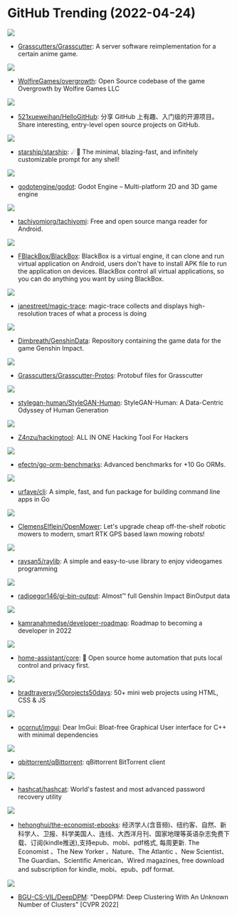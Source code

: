 # GitHub Trending (2022-04-24)

![](https://img.shields.io/badge/Java-New%20398-green?style=flat-square&logo=appveyor)
- [Grasscutters/Grasscutter](https://github.com/Grasscutters/Grasscutter): A server software reimplementation for a certain anime game.

![](https://img.shields.io/badge/C%2B%2B-New%20151-green?style=flat-square&logo=appveyor)
- [WolfireGames/overgrowth](https://github.com/WolfireGames/overgrowth): Open Source codebase of the game Overgrowth by Wolfire Games LLC

![](https://img.shields.io/badge/Python-New%2028-green?style=flat-square&logo=appveyor)
- [521xueweihan/HelloGitHub](https://github.com/521xueweihan/HelloGitHub): 分享 GitHub 上有趣、入门级的开源项目。Share interesting, entry-level open source projects on GitHub.

![](https://img.shields.io/badge/Rust-New%2090-green?style=flat-square&logo=appveyor)
- [starship/starship](https://github.com/starship/starship): ☄🌌️ The minimal, blazing-fast, and infinitely customizable prompt for any shell!

![](https://img.shields.io/badge/C%2B%2B-New%2028-green?style=flat-square&logo=appveyor)
- [godotengine/godot](https://github.com/godotengine/godot): Godot Engine – Multi-platform 2D and 3D game engine

![](https://img.shields.io/badge/Kotlin-New%2030-green?style=flat-square&logo=appveyor)
- [tachiyomiorg/tachiyomi](https://github.com/tachiyomiorg/tachiyomi): Free and open source manga reader for Android.

![](https://img.shields.io/badge/none-New%2059-green?style=flat-square&logo=appveyor)
- [FBlackBox/BlackBox](https://github.com/FBlackBox/BlackBox): BlackBox is a virtual engine, it can clone and run virtual application on Android, users don't have to install APK file to run the application on devices. BlackBox control all virtual applications, so you can do anything you want by using BlackBox.

![](https://img.shields.io/badge/OCaml-New%20412-green?style=flat-square&logo=appveyor)
- [janestreet/magic-trace](https://github.com/janestreet/magic-trace): magic-trace collects and displays high-resolution traces of what a process is doing

![](https://img.shields.io/badge/none-New%2023-green?style=flat-square&logo=appveyor)
- [Dimbreath/GenshinData](https://github.com/Dimbreath/GenshinData): Repository containing the game data for the game Genshin Impact.

![](https://img.shields.io/badge/none-New%206-green?style=flat-square&logo=appveyor)
- [Grasscutters/Grasscutter-Protos](https://github.com/Grasscutters/Grasscutter-Protos): Protobuf files for Grasscutter

![](https://img.shields.io/badge/Python-New%2057-green?style=flat-square&logo=appveyor)
- [stylegan-human/StyleGAN-Human](https://github.com/stylegan-human/StyleGAN-Human): StyleGAN-Human: A Data-Centric Odyssey of Human Generation

![](https://img.shields.io/badge/Python-New%2078-green?style=flat-square&logo=appveyor)
- [Z4nzu/hackingtool](https://github.com/Z4nzu/hackingtool): ALL IN ONE Hacking Tool For Hackers

![](https://img.shields.io/badge/Go-New%2016-green?style=flat-square&logo=appveyor)
- [efectn/go-orm-benchmarks](https://github.com/efectn/go-orm-benchmarks): Advanced benchmarks for +10 Go ORMs.

![](https://img.shields.io/badge/Go-New%2036-green?style=flat-square&logo=appveyor)
- [urfave/cli](https://github.com/urfave/cli): A simple, fast, and fun package for building command line apps in Go

![](https://img.shields.io/badge/HTML-New%20170-green?style=flat-square&logo=appveyor)
- [ClemensElflein/OpenMower](https://github.com/ClemensElflein/OpenMower): Let's upgrade cheap off-the-shelf robotic mowers to modern, smart RTK GPS based lawn mowing robots!

![](https://img.shields.io/badge/C-New%2012-green?style=flat-square&logo=appveyor)
- [raysan5/raylib](https://github.com/raysan5/raylib): A simple and easy-to-use library to enjoy videogames programming

![](https://img.shields.io/badge/none-New%2015-green?style=flat-square&logo=appveyor)
- [radioegor146/gi-bin-output](https://github.com/radioegor146/gi-bin-output): Almost™ full Genshin Impact BinOutput data

![](https://img.shields.io/badge/TypeScript-New%20122-green?style=flat-square&logo=appveyor)
- [kamranahmedse/developer-roadmap](https://github.com/kamranahmedse/developer-roadmap): Roadmap to becoming a developer in 2022

![](https://img.shields.io/badge/Python-New%2078-green?style=flat-square&logo=appveyor)
- [home-assistant/core](https://github.com/home-assistant/core): 🏡 Open source home automation that puts local control and privacy first.

![](https://img.shields.io/badge/CSS-New%2035-green?style=flat-square&logo=appveyor)
- [bradtraversy/50projects50days](https://github.com/bradtraversy/50projects50days): 50+ mini web projects using HTML, CSS & JS

![](https://img.shields.io/badge/C%2B%2B-New%2035-green?style=flat-square&logo=appveyor)
- [ocornut/imgui](https://github.com/ocornut/imgui): Dear ImGui: Bloat-free Graphical User interface for C++ with minimal dependencies

![](https://img.shields.io/badge/C%2B%2B-New%2038-green?style=flat-square&logo=appveyor)
- [qbittorrent/qBittorrent](https://github.com/qbittorrent/qBittorrent): qBittorrent BitTorrent client

![](https://img.shields.io/badge/C-New%2063-green?style=flat-square&logo=appveyor)
- [hashcat/hashcat](https://github.com/hashcat/hashcat): World's fastest and most advanced password recovery utility

![](https://img.shields.io/badge/CSS-New%20203-green?style=flat-square&logo=appveyor)
- [hehonghui/the-economist-ebooks](https://github.com/hehonghui/the-economist-ebooks): 经济学人(含音频)、纽约客、自然、新科学人、卫报、科学美国人、连线、大西洋月刊、国家地理等英语杂志免费下载、订阅(kindle推送),支持epub、mobi、pdf格式, 每周更新. The Economist 、The New Yorker 、Nature、The Atlantic 、New Scientist、The Guardian、Scientific American、Wired magazines, free download and subscription for kindle, mobi、epub、pdf format.

![](https://img.shields.io/badge/Python-New%2039-green?style=flat-square&logo=appveyor)
- [BGU-CS-VIL/DeepDPM](https://github.com/BGU-CS-VIL/DeepDPM): "DeepDPM: Deep Clustering With An Unknown Number of Clusters" [CVPR 2022]

